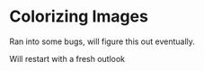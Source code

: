 # Colorizing Images

Ran into some bugs, will figure this out eventually.

Will restart with a fresh outlook


